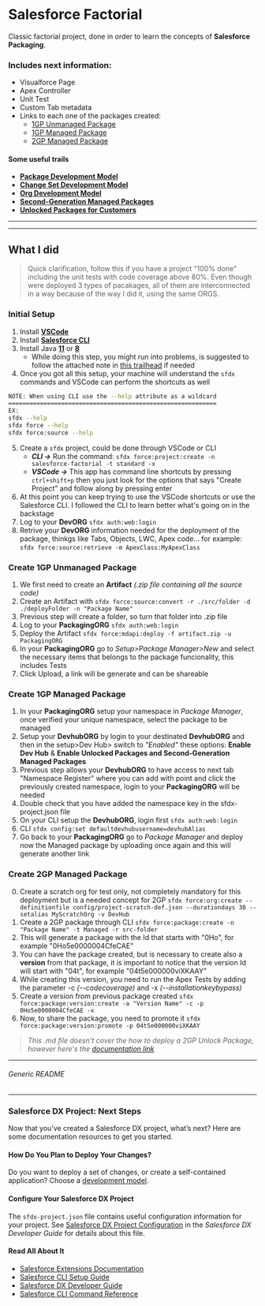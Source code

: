 # Salesforce Factorial

Classic factorial project, done in order to learn the concepts of **Salesforce Packaging**.

### Includes next information:
* Visualforce Page
* Apex Controller
* Unit Test
* Custom Tab metadata
* Links to each one of the packages created:
	* [1GP Unmanaged Package](https://login.salesforce.com/packaging/installPackage.apexp?p0=04t5e000000aOu3, "Salesforce Factorial Link")
	* [1GP Managed Package](https://login.salesforce.com/packaging/installPackage.apexp?p0=04t5e000000aOu8, "Salesforce Factorial Link")
	* [2GP Managed Package](https://login.salesforce.com/packaging/installPackage.apexp?p0=04t5e000000viXKAAY, "Salesforce Factorial Link")

#### Some useful trails
* **[Package Development Model](https://trailhead.salesforce.com/content/learn/modules/sfdx_dev_model)**
* **[Change Set Development Model](https://trailhead.salesforce.com/content/learn/modules/declarative-change-set-development)**
* **[Org Development Model](https://trailhead.salesforce.com/content/learn/modules/org-development-model)**
* **[Second-Generation Managed Packages](https://trailhead.salesforce.com/content/learn/modules/second-generation-managed-packages)**
* **[Unlocked Packages for Customers](https://trailhead.salesforce.com/content/learn/modules/unlocked-packages-for-customers/build-your-first-unlocked-package)**

---
---

## What I did
> Quick clarification, follow this if you have a project "100% done" including the unit tests with code coverage above 80%. Even though were deployed 3 types of pacakages, all of them are interconnected in a way because of the way I did it, using the same ORGS.

### Initial Setup
1. Install **[VSCode](https://code.visualstudio.com/download)**
2. Install **[Salesforce CLI](https://developer.salesforce.com/tools/sfdxcli)**
3. Install Java **[11](https://www.oracle.com/co/java/technologies/javase/jdk11-archive-downloads.html)** or **[8](https://docs.oracle.com/javase/8/docs/technotes/guides/install/install_overview.html)**
	* While doing this step, you might run into problems, is suggested to follow the attached note in [this trailhead](https://trailhead.salesforce.com/content/learn/projects/quick-start-lightning-web-components/set-up-visual-studio-code) if needed
4. Once you got all this setup, your machine will understand the `sfdx` commands and VSCode can perform the shortcuts as well

```bash
NOTE: When using CLI use the --help attribute as a wildcard
===========================================================
EX:
sfdx --help
sfdx force --help
sfdx force:source --help
```

5. Create a `sfdx` project, could be done through VSCode or CLI
	* **_CLI ->_** Run the command: `sfdx force:project:create -n salesforce-factorial -t standard -x`
	* **_VSCode ->_** This app has command line shortcuts by pressing `ctrl+shift+p` then you just look for the options that says "Create Project" and follow along by pressing enter
6. At this point you can keep trying to use the VSCode shortcuts or use the Salesforce CLI. I followed the CLI to learn better what's going on in the backstage
7. Log to your **DevORG** `sfdx auth:web:login`
8. Retrive your **DevORG** information needed for the deployment of the package, thinkgs like Tabs, Objects, LWC, Apex code... for example: `sfdx force:source:retrieve -m ApexClass:MyApexClass`

### Create 1GP Unmanaged Package
1. We first need to create an **Artifact** _(.zip file containing all the source code)_ 
2. Create an Artifact with `sfdx force:source:convert -r ./src/folder -d ./deployFolder -n "Package Name"`
3. Previous step will create a folder, so turn that folder into .zip file
4. Log to your **PackagingORG** `sfdx auth:web:login`
5. Deploy the Artifact `sfdx force:mdapi:deploy -f artifact.zip -u PackagingORG`
4. In your **PackagingORG** go to _Setup>Package Manager>New_ and select the necessary items that belongs to the package funcionality, this includes Tests
5. Click Upload, a link will be generate and can be shareable

### Create 1GP Managed Package
1. In your **PackagingORG** setup your namespace in _Package Manager_, once verified your unique namespace, select the package to be managed
2. Setup your **DevhubORG**  by login to your destinated **DevhubORG** and then in the setup>Dev Hub> switch to _"Enabled"_ these options: **Enable Dev Hub** & **Enable Unlocked Packages and Second-Generation Managed Packages**
3. Previous step allows your **DevhubORG** to have access to next tab "Namespace Register" where you can add with point and click the previously created namespace, login to your **PackagingORG** will be needed
4. Double check that you have added the namespace key in the sfdx-project.json file
5. On your CLI setup the **DevhubORG**, login first `sfdx auth:web:login`
6. CLI `sfdx config:set defaultdevhubusername=devhubAlias`
7. Go back to your **PackagingORG** go to _Package Manager_ and deploy now the Managed package by uploading once again and this will generate another link

### Create 2GP Managed Package
0. Create a scratch org for test only, not completely mandatory for this deployment but is a needed concept for 2GP `sfdx force:org:create --definitionfile config/project-scratch-def.json --durationdays 30 --setalias MyScratchOrg -v DevHub`
1. Create a 2GP package through CLI `sfdx force:package:create -n "Package Name" -t Managed -r src-folder`
2. This will generate a package with the Id that starts with "0Ho", for example "0Ho5e0000004CfeCAE"
3. You can have the package created, but is necessary to create also a **version** from that package, it is important to notice that the version Id will start with "04t", for example "04t5e000000viXKAAY"
4. While creating this version, you need to run the Apex Tests by adding the parameter -c _(--codecoverage)_ and -x _(--installationkeybypass)_
5. Create a version from previous package created `sfdx force:package:version:create -a "Version Name" -c -p 0Ho5e0000004CfeCAE -x`
6. Now, to share the package, you need to promote it `sfdx force:package:version:promote -p 04t5e000000viXKAAY`

> _This .md file doesn't cover the how to deploy a 2GP Unlock Package, however here's the [documentation link](https://developer.salesforce.com/docs/atlas.en-us.sfdx_dev.meta/sfdx_dev/sfdx_dev_unlocked_pkg_intro.htm)_

---
###### _Generic README_
---
### Salesforce DX Project: Next Steps

Now that you’ve created a Salesforce DX project, what’s next? Here are some documentation resources to get you started.

#### How Do You Plan to Deploy Your Changes?

Do you want to deploy a set of changes, or create a self-contained application? Choose a [development model](https://developer.salesforce.com/tools/vscode/en/user-guide/development-models).

#### Configure Your Salesforce DX Project

The `sfdx-project.json` file contains useful configuration information for your project. See [Salesforce DX Project Configuration](https://developer.salesforce.com/docs/atlas.en-us.sfdx_dev.meta/sfdx_dev/sfdx_dev_ws_config.htm) in the _Salesforce DX Developer Guide_ for details about this file.

#### Read All About It

- [Salesforce Extensions Documentation](https://developer.salesforce.com/tools/vscode/)
- [Salesforce CLI Setup Guide](https://developer.salesforce.com/docs/atlas.en-us.sfdx_setup.meta/sfdx_setup/sfdx_setup_intro.htm)
- [Salesforce DX Developer Guide](https://developer.salesforce.com/docs/atlas.en-us.sfdx_dev.meta/sfdx_dev/sfdx_dev_intro.htm)
- [Salesforce CLI Command Reference](https://developer.salesforce.com/docs/atlas.en-us.sfdx_cli_reference.meta/sfdx_cli_reference/cli_reference.htm)
